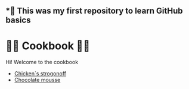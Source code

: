 ## *:large_orange_diamond: This was my first repository to learn GitHub basics

# :woman_cook: Cookbook :man_cook:

Hi! Welcome to the cookbook

- [Chicken´s strogonoff](https://github.com/gustavofpereira/livro-receitas/blob/master/receitas/strogonoff.md)
- [Chocolate mousse](https://github.com/gustavofpereira/livro-receitas/blob/master/pave.md)

